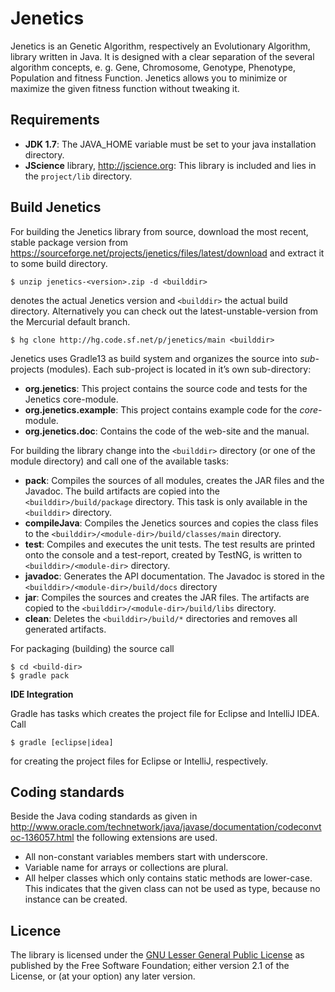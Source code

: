 # Jenetics


Jenetics is an Genetic Algorithm, respectively an Evolutionary Algorithm, library written in Java. It is designed with a clear separation of the several  algorithm concepts, e. g. Gene, Chromosome, Genotype, Phenotype, Population and  fitness Function. Jenetics allows you to minimize or maximize the given fitness  function without tweaking it.


## Requirements


* **JDK 1.7**: The JAVA_HOME variable must be set to your java installation directory.
* **JScience** library, <http://jscience.org>: This library is included and lies in the ```project/lib``` directory.

## Build Jenetics


For building the Jenetics library from source, download the most recent, stable package version from <https://sourceforge.net/projects/jenetics/files/latest/download> and extract it to some build directory.

    $ unzip jenetics-<version>.zip -d <builddir>

<version> denotes the actual Jenetics version and ```<builddir>``` the actual build directory. Alternatively you can check out the latest-unstable-version from the Mercurial default branch.

    $ hg clone http://hg.code.sf.net/p/jenetics/main <builddir>

Jenetics uses Gradle13 as build system and organizes the source into *sub*-projects (modules). Each sub-project is located in it’s own sub-directory:


* **org.jenetics**: This project contains the source code and tests for the Jenetics core-module.
* **org.jenetics.example**: This project contains example code for the *core*-module.
* **org.jenetics.doc**: Contains the code of the web-site and the manual.

For building the library change into the ```<builddir>``` directory (or one of the module directory) and call one of the available tasks:

* **pack**: Compiles the sources of all modules, creates the JAR files and the Javadoc. The build artifacts are copied into the ```<builddir>/build/package``` directory. This task is only available in the ```<builddir>``` directory.
* **compileJava**: Compiles the Jenetics sources and copies the class files to the ```<builddir>/<module-dir>/build/classes/main``` directory.
* **test**: Compiles and executes the unit tests. The test results are printed onto the console and a test-report, created by TestNG, is written to ```<builddir>/<module-dir>``` directory.
* **javadoc**: Generates the API documentation. The Javadoc is stored in the ```<builddir>/<module-dir>/build/docs``` directory
* **jar**: Compiles the sources and creates the JAR files. The artifacts are copied to the ```<builddir>/<module-dir>/build/libs``` directory.
* **clean**: Deletes the ```<builddir>/build/*``` directories and removes all generated artifacts.

For packaging (building) the source call

    $ cd <build-dir>
    $ gradle pack



**IDE Integration**

Gradle has tasks which creates the project file for Eclipse and IntelliJ IDEA. Call

    $ gradle [eclipse|idea]

for creating the project files for Eclipse or IntelliJ, respectively.


## Coding standards

Beside the Java coding standards as given in <http://www.oracle.com/technetwork/java/javase/documentation/codeconvtoc-136057.html> the following extensions are used.

- All non-constant variables members start with underscore.
- Variable name for arrays or collections are plural.
- All helper classes which only contains static methods are lower-case. This  indicates that the given class can not be used as type, because no instance can be created.

## Licence

The library is licensed under the [GNU Lesser General Public License](https://www.gnu.org/licenses/lgpl-2.1.html)  as published by the Free Software Foundation; either version 2.1 of the License, or (at your option) any later version.

